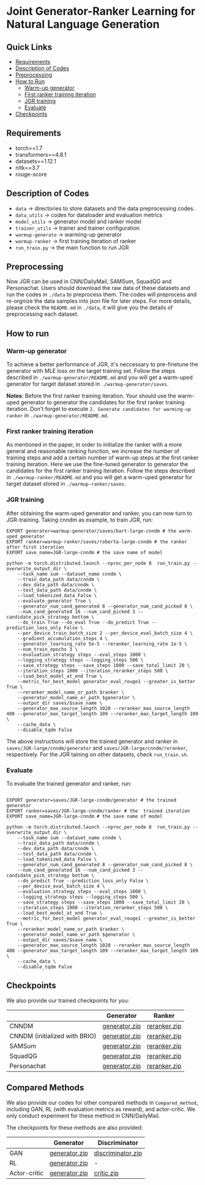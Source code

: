 # Joint Generator-Ranker Learning for Natural Language Generation

## Quick Links

- [Requirements](#requirements)
- [Description of Codes](#description-of-codes)
- [Preprocessing](#preprocessing)
- [How to Run](#how-to-run)
  -  [Warm-up generator](#warm-up-generator)
  -  [First ranker training iteration](#first-ranker-training-iteration)
  -  [JGR training](#jgr-training)
  -  [Evaluate](#evaluate)
- [Checkpoints](#Checkpoints)

## Requirements

- torch>=1.7
- transformers==4.8.1
- datasets==1.12.1
- nltk==3.7
- rouge-score

## Description of Codes
- `data` -> directories to store datasets and the data preprocessing codes.
- `data_utils` -> codes for dataloader and evaluation metrics
- `model_utils` -> generator model and ranker model
- `trainer_utils` -> trainer and trainer configuration
- `warmup-generato` -> warming-up generator
- `warmup-ranker` -> first training iteration of ranker
- `run_train.py` -> the main function to run JGR

## Preprocessing

Now JGR can be used in CNN/DailyMail, SAMSum, SquadQG and Personachat. Users should download the raw data of these datasets and run the codes in `./data` to preprocess them. The codes will preprocess and re-orgnize the data samples into json file for later steps. For more details, please check the `README.md` in `./data`, it will give you the details of preprocessing each dataset.

## How to run

### Warm-up generator

To achieve a better performance of JGR, it's neccessary to pre-finetune the generator with MLE loss on the target training set. Follow the steps described in `./warmup-generator/README.md` and you will get a warm-uped generator for target dataset stored in `./warmup-generator/saves`. 

**Notes**: Before the first ranker training iteration. Your should use the warm-uped generator to generator the candidates for the first ranker training iteration. Don't forget to execute `2. Generate candidates for warming-up ranker` in `./warmup-generator/README.md`.

### First ranker training iteration

As mentioned in the paper, in order to initialize the ranker with a more general and reasonable ranking function, we increase the number of training steps and add a certain number of warm-up steps at the first ranker training iteration. Here we use the fine-tuned generator to generator the candidates for the first ranker training iteration. Follow the steps described in `./warmup-ranker/README.md` and you will get a warm-uped generator for target dataset stored in `./warmup-ranker/saves`.

### JGR training

After obtaining the warm-uped generator and ranker, you can now turn to JGR-training. Taking cnndm as example, to train JGR, run:
```
EXPORT generator=warmup-generator/saves/bart-large-cnndm # the warm-uped generator
EXPORT ranker=warmup-ranker/saves/roberta-large-cnndm # the ranker after first iteration
EXPORT save_name=JGR-large-cnndm # the save name of model

python -m torch.distributed.launch --nproc_per_node 8  run_train.py --overwrite_output_dir \
    --task_name sum --dataset_name cnndm \
    --train_data_path data/cnndm \
    --dev_data_path data/cnndm \
    --test_data_path data/cnndm \
    --load_tokenized_data False \
    --evaluate_generator True \
    --generator_num_cand_generated 8 --generator_num_cand_picked 8 \
    --num_cand_generated 16 --num_cand_picked 3 --candidate_pick_strategy bottom \
    --do_train True --do_eval True --do_predict True --prediction_loss_only False \
    --per_device_train_batch_size 2 --per_device_eval_batch_size 4 \
    --gradient_accumulation_steps 4 \
    --generator_learning_rate 5e-5 --reranker_learning_rate 1e-5 \
    --num_train_epochs 3 \
    --evaluation_strategy steps --eval_steps 1000 \
    --logging_strategy steps --logging_steps 500 \
    --save_strategy steps --save_steps 1000 --save_total_limit 20 \
    --iteration_steps 1000 --iteration_reranker_steps 500 \
    --load_best_model_at_end True \
    --metric_for_best_model generator_eval_rouge1 --greater_is_better True \
    --reranker_model_name_or_path $ranker \
    --generator_model_name_or_path $generator \
    --output_dir saves/$save_name \
    --generator_max_source_length 1020 --reranker_max_source_length 400 --generator_max_target_length 109 --reranker_max_target_length 109 \
    --cache_data \
    --disable_tqdm False 

```

The above instructions will store the trained generator and ranker in `saves/JGR-large/cnndm/generator` and `saves/JGR-large/cnndm/reranker`, respectively. For the JGR taining on other datasets, check `run_train.sh`.

### Evaluate

To evaluate the trained generator and ranker, run:

```

EXPORT generator=saves/JGR-large-cnndm/generator # the trained  generator
EXPORT ranker=saves/JGR-large-cnndm/ranker # the  trained iteration
EXPORT save_name=JGR-large-cnndm # the save name of model

python -m torch.distributed.launch --nproc_per_node 8  run_train.py --overwrite_output_dir \
    --task_name sum --dataset_name cnndm \
    --train_data_path data/cnndm \
    --dev_data_path data/cnndm \
    --test_data_path data/cnndm \
    --load_tokenized_data False \
    --generator_num_cand_generated 8 --generator_num_cand_picked 8 \
    --num_cand_generated 16 --num_cand_picked 3 --candidate_pick_strategy bottom \
    --do_predict True --prediction_loss_only False \
    --per_device_eval_batch_size 4 \
    --evaluation_strategy steps --eval_steps 1000 \
    --logging_strategy steps --logging_steps 500 \
    --save_strategy steps --save_steps 1000 --save_total_limit 20 \
    --iteration_steps 1000 --iteration_reranker_steps 500 \
    --load_best_model_at_end True \
    --metric_for_best_model generator_eval_rouge1 --greater_is_better True \
    --reranker_model_name_or_path $ranker \
    --generator_model_name_or_path $generator \
    --output_dir saves/$save_name \
    --generator_max_source_length 1020 --reranker_max_source_length 400 --generator_max_target_length 109 --reranker_max_target_length 109 \
    --cache_data \
    --disable_tqdm False 

```


## Checkpoints

We also provide our trained checkpoints for you: 

|          | Generator | Ranker |
|----------|---------|---------|
| CNNDM    | [generator.zip](https://msraprophetnet.blob.core.windows.net/jgr/saved_models/cnndm/generator.zip)  | [reranker.zip](https://msraprophetnet.blob.core.windows.net/jgr/saved_models/cnndm/reranker.zip) | 
| CNNDM (initialized with BRIO)   | [generator.zip](https://msraprophetnet.blob.core.windows.net/jgr/saved_models/cnndm-BRIO/generator.zip)  | [reranker.zip](https://msraprophetnet.blob.core.windows.net/jgr/saved_models/cnndm-BRIO/reranker.zip) | 
| SAMSum     |  [generator.zip](https://msraprophetnet.blob.core.windows.net/jgr/saved_models/samsum/generator.zip)  | [reranker.zip](https://msraprophetnet.blob.core.windows.net/jgr/saved_models/samsum/reranker.zip) | 
| SquadQG     |  [generator.zip](https://msraprophetnet.blob.core.windows.net/jgr/saved_models/squadqg/generator.zip)  | [reranker.zip](https://msraprophetnet.blob.core.windows.net/jgr/saved_models/squadqg/reranker.zip) | 
| Personachat     |  [generator.zip](https://msraprophetnet.blob.core.windows.net/jgr/saved_models/personachat/generator.zip)  | [reranker.zip](https://msraprophetnet.blob.core.windows.net/jgr/saved_models/personachat/reranker.zip) | 


## Compared Methods

We also provide our codes for other compared methods in `Compared_method`, including GAN, RL (with evaluation metrics as reward), and actor-critic. We only conduct experiment for these method in CNN/DailyMail.

The checkpoints for these methods are also provided:

|          | Generator | Discriminator |
|----------|---------|---------|
| GAN    | [generator.zip](https://msraprophetnet.blob.core.windows.net/jgr/saved_models/GAN/generator.zip)  | [discriminator.zip](https://msraprophetnet.blob.core.windows.net/jgr/saved_models/GAN/discriminator.zip) | 
| RL   | [generator.zip](https://msraprophetnet.blob.core.windows.net/jgr/saved_models/RL/generator.zip)  | - | 
| Actor-critic  |  [generator.zip](https://msraprophetnet.blob.core.windows.net/jgr/saved_models/Actor-critic/generator.zip)  | [critic.zip](https://msraprophetnet.blob.core.windows.net/jgr/saved_models/Actor-critic/critic.zip) | 
